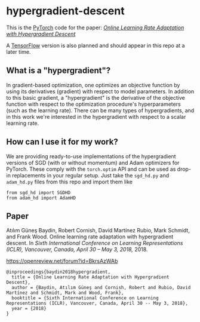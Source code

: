 # hypergradient-descent
This is the [PyTorch](http://pytorch.org/) code for the paper: [_Online Learning Rate Adaptation with Hypergradient Descent_](https://openreview.net/forum?id=BkrsAzWAb)

A [TensorFlow](https://www.tensorflow.org/) version is also planned and should appear in this repo at a later time.

## What is a "hypergradient"?

In gradient-based optimization, one optimizes an objective function by using its derivatives (gradient) with respect to model parameters. In addition to this basic gradient, a "hypergradient" is the derivative of the objective function with respect to the optimization procedure's hyperparameters (such as the learning rate). There can be many types of hypergradients, and in this work we're interested in the hypergradient with respect to a scalar learning rate.

## How can I use it for my work?

We are providing ready-to-use implementations of the hypergradient versions of SGD (with or without momentum) and Adam optimizers for PyTorch. These comply with the `torch.optim` API and can be used as drop-in replacements in your regular setup. Just take the `sgd_hd.py` and `adam_hd.py` files from this repo and import them like

```
from sgd_hd import SGDHD
from adam_hd import AdamHD
```

## Paper
Atılım Güneş Baydin, Robert Cornish, David Martı́nez Rubio, Mark Schmidt, and Frank Wood. Online learning rate adaptation with hypergradient descent. In _Sixth International
Conference on Learning Representations (ICLR), Vancouver, Canada, April 30 – May 3, 2018,_ 2018.

https://openreview.net/forum?id=BkrsAzWAb

```
@inproceedings{baydin2018hypergradient,
  title = {Online Learning Rate Adaptation with Hypergradient Descent},
  author = {Baydin, Atılım Güneş and Cornish, Robert and Rubio, David Martínez and Schmidt, Mark and Wood, Frank},
  booktitle = {Sixth International Conference on Learning Representations (ICLR), Vancouver, Canada, April 30 -- May 3, 2018},
  year = {2018}
}
```
